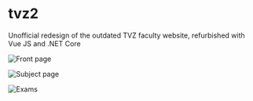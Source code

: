 # tvz2
Unofficial redesign of the outdated TVZ faculty website, refurbished with Vue JS and .NET Core

![Front page](https://i.imgur.com/1acw3qZ.png)

![Subject page](https://i.imgur.com/H2Dozrt.png)

![Exams](https://i.imgur.com/5jOb8SF.png)
